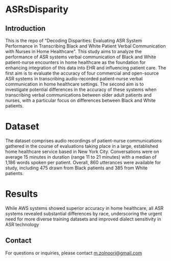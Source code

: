 # ASRsDisparity


## Introduction
This is the repo of "Decoding Disparities: Evaluating ASR System Performance in Transcribing Black and White Patient Verbal Communication with Nurses in Home Healthcare". This study aims to analyze the performance of ASR systems verbal communication of Black and White patient-nurse encounters in home healthcare as the foundation for enhancing integration of this data into EHR and influencing patient care. The first aim is to evaluate the accuracy of four commercial and open-source ASR systems in transcribing audio-recorded patient-nurse verbal communication in home healthcare settings. The second aim is to investigate potential differences in the accuracy of these systems when transcribing verbal communications between older adult patients and nurses, with a particular focus on differences between Black and White patients.

# Dataset
The dataset comprises audio recordings of patient-nurse communications gathered in the course of evaluations taking place in a large, established home healthcare service based in New York City. Conversations were on average 15 minutes in duration (range 11 to 21 minutes) with a median of 1,186 words spoken per patient. Overall, 860 utterances were available for study, including 475 drawn from Black patients and 385 from White patients. 

# Results
While AWS systems showed superior accuracy in home healthcare, all ASR systems revealed substantial differences by race, underscoring the urgent need for more diverse training datasets and improved dialect sensitivity in ASR technology

## Contact
For questions or inquiries, please contact m.zolnoori@gmail.com
